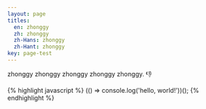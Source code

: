 ```yaml
---
layout: page
titles:
  en: zhonggy
  zh: zhonggy
  zh-Hans: zhonggy
  zh-Hant: zhonggy
key: page-test
---
```


zhonggy zhonggy zhonggy zhonggy zhonggy. :-1:

{% highlight javascript %}
(() => console.log('hello, world!'))();
{% endhighlight %}
